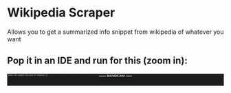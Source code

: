 # Wikipedia Scraper

Allows you to get a summarized info snippet from wikipedia of whatever you want

## Pop it in an IDE and run for this (zoom in):
![Run example](/scraping.gif)
